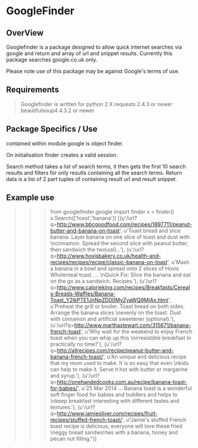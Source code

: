 GoogleFinder
============

OverView
--------

Googlefinder is a package designed to allow quick internet searches via google and return and array of url and snippet results. Currently this package searches google.co.uk only.

Please note use of this package may be against Google's terms of use.

Requirements
------------
> Googlefinder is written for python 2.X
> requests 2.4.3 or newer
> beautifulsoup4 4.3.2 or newer

Package Specifics / Use
-----------------------

contained within module google is object finder.

On initialisation finder creates a valid session.

Search method takes a list of search terms, it then gets the first 10 search results and filters for only results containing all the search terms. Return data is a list of 2 part tuples of containing result url and result snippet.

Example use
-----------

>>> from googlefinder.google import finder
>>> x = finder()
>>> x.Search(['toast','banana'])
[(u'/url?q=http://www.bbcgoodfood.com/recipes/1897711/peanut-butter-and-banana-on-toast', u'Toast bread and slice banana. Layer banana on one slice of toast and dust with \ncinnamon. Spread the second slice with peanut butter, then sandwich the two\xa0...'), (u'/url?q=http://www.hovisbakery.co.uk/health-and-recipes/recipes/recipe/classic-banana-on-toast', u'Mash a banana in a bowl and spread onto 2 slices of Hovis Wholemeal toast. ... \nQuick Fix: Slice the banana and eat on the go as a sandwich. Recipes.'), (u'/url?q=http://www.calorieking.com/recipes/Breakfasts/Cereals-Breads-Waffles/Banana-Toast_Y2lkPTE1JnNpZD00MyZyaWQ9MjAx.html', u'Preheat the grill or broiler. Toast bread on both sides. Arrange the banana slices \nevenly on the toast. Dust with cinnamon and artificial sweetener (optional).'), (u'/url?q=http://www.marthastewart.com/315671/banana-french-toast', u'Why wait for the weekend to enjoy French toast when you can whip up this \nirresistible breakfast in practically no time?'), (u'/url?q=http://allrecipes.com/recipe/peanut-butter-and-banana-french-toast/', u'An unique and delicious recipe that my mom used to make. It is so easy that even \nkids can help to make it. Serve it hot with butter or margarine and syrup.'), (u'/url?q=http://onehandedcooks.com.au/recipe/banana-toast-for-babies/', u'25 Mar 2014 ... Banana toast is a wonderful soft finger food for babies and toddlers and helps to \nkeep breakfast interesting with different tastes and textures.'), (u'/url?q=http://www.jamieoliver.com/recipes/fruit-recipes/stuffed-french-toast/', u"Jamie's stuffed French toast recipe is delicious; everyone will love these fried \neggy bread sandwiches with a banana, honey and pecan nut filling.")]
